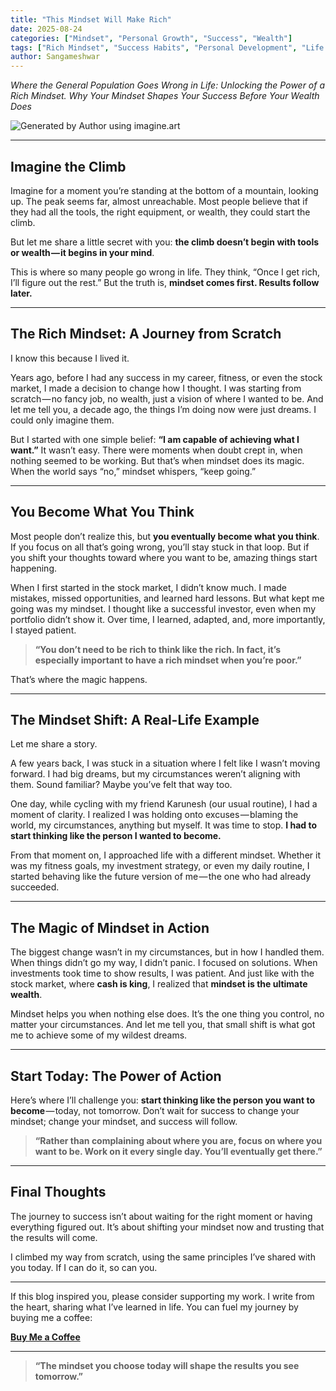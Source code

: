 ```yaml
---
title: "This Mindset Will Make Rich"
date: 2025-08-24
categories: ["Mindset", "Personal Growth", "Success", "Wealth"]
tags: ["Rich Mindset", "Success Habits", "Personal Development", "Life Lessons", "Motivation"]
author: Sangameshwar
---
```



*Where the General Population Goes Wrong in Life: Unlocking the Power of a Rich Mindset. Why Your Mindset Shapes Your Success Before Your Wealth Does*

![Generated by Author using imagine.art](https://cdn-images-1.medium.com/max/800/1*lVNVTo9V6Peb8eXH_kxMCw.png)

---

## Imagine the Climb

Imagine for a moment you’re standing at the bottom of a mountain, looking up. The peak seems far, almost unreachable. Most people believe that if they had all the tools, the right equipment, or wealth, they could start the climb.

But let me share a little secret with you: **the climb doesn’t begin with tools or wealth — it begins in your mind**.

This is where so many people go wrong in life. They think, “Once I get rich, I’ll figure out the rest.” But the truth is, **mindset comes first. Results follow later.**

---

## The Rich Mindset: A Journey from Scratch

I know this because I lived it.

Years ago, before I had any success in my career, fitness, or even the stock market, I made a decision to change how I thought. I was starting from scratch — no fancy job, no wealth, just a vision of where I wanted to be. And let me tell you, a decade ago, the things I’m doing now were just dreams. I could only imagine them.

But I started with one simple belief: **“I am capable of achieving what I want.”** It wasn’t easy. There were moments when doubt crept in, when nothing seemed to be working. But that’s when mindset does its magic. When the world says “no,” mindset whispers, “keep going.”

---

## You Become What You Think

Most people don’t realize this, but **you eventually become what you think**. If you focus on all that’s going wrong, you’ll stay stuck in that loop. But if you shift your thoughts toward where you want to be, amazing things start happening.

When I first started in the stock market, I didn’t know much. I made mistakes, missed opportunities, and learned hard lessons. But what kept me going was my mindset. I thought like a successful investor, even when my portfolio didn’t show it. Over time, I learned, adapted, and, more importantly, I stayed patient.

> **“You don’t need to be rich to think like the rich. In fact, it’s especially important to have a rich mindset when you’re poor.”**

That’s where the magic happens.

---

## The Mindset Shift: A Real-Life Example

Let me share a story.

A few years back, I was stuck in a situation where I felt like I wasn’t moving forward. I had big dreams, but my circumstances weren’t aligning with them. Sound familiar? Maybe you’ve felt that way too.

One day, while cycling with my friend Karunesh (our usual routine), I had a moment of clarity. I realized I was holding onto excuses — blaming the world, my circumstances, anything but myself. It was time to stop. **I had to start thinking like the person I wanted to become.**

From that moment on, I approached life with a different mindset. Whether it was my fitness goals, my investment strategy, or even my daily routine, I started behaving like the future version of me — the one who had already succeeded.

---

## The Magic of Mindset in Action

The biggest change wasn’t in my circumstances, but in how I handled them. When things didn’t go my way, I didn’t panic. I focused on solutions. When investments took time to show results, I was patient. And just like with the stock market, where **cash is king**, I realized that **mindset is the ultimate wealth**.

Mindset helps you when nothing else does. It’s the one thing you control, no matter your circumstances. And let me tell you, that small shift is what got me to achieve some of my wildest dreams.

---

## Start Today: The Power of Action

Here’s where I’ll challenge you: **start thinking like the person you want to become** — today, not tomorrow. Don’t wait for success to change your mindset; change your mindset, and success will follow.

> **“Rather than complaining about where you are, focus on where you want to be. Work on it every single day. You’ll eventually get there.”**

---

## Final Thoughts

The journey to success isn’t about waiting for the right moment or having everything figured out. It’s about shifting your mindset now and trusting that the results will come.

I climbed my way from scratch, using the same principles I’ve shared with you today. If I can do it, so can you.

---

If this blog inspired you, please consider supporting my work. I write from the heart, sharing what I’ve learned in life. You can fuel my journey by buying me a coffee:

[**Buy Me a Coffee**](https://buymeacoffee.com/sangamesh6j)


---

> **“The mindset you choose today will shape the results you see tomorrow.”**
